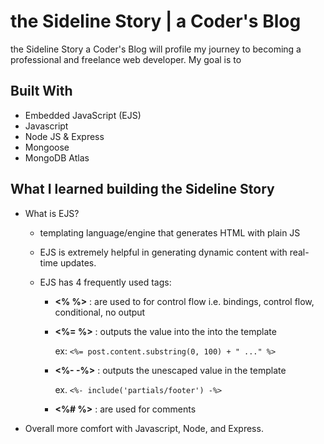 # the Sideline Story | a Coder's Blog

the Sideline Story a Coder's Blog will profile my journey to becoming a professional and freelance web developer. My goal is to   


## Built With

* Embedded JavaScript (EJS)
* Javascript
* Node JS & Express
* Mongoose
* MongoDB Atlas


## What I learned building the Sideline Story

*  What is EJS?
    * templating language/engine that generates HTML with plain JS

    * EJS is extremely helpful in generating dynamic content with real-time updates.

    * EJS has 4 frequently used tags:
      * **<% %>** : are used to for control flow i.e. bindings, control flow, conditional, no output

      * **<%= %>** : outputs the value into the into the template

        ex:
        ```<%= post.content.substring(0, 100) + " ..." %>```

      * **<%- -%>** : outputs the unescaped value in the template

         ex.
        ```<%- include('partials/footer') -%>```


      * **<%# %>** : are used for comments



* Overall more comfort with Javascript, Node, and Express. <br/>
